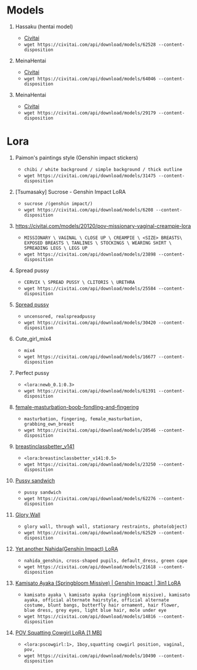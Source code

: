 # Models
1. Hassaku (hentai model)
    * [Civitai](https://civitai.com/models/2583/hassaku-hentai-model)
    * `wget https://civitai.com/api/download/models/62528 --content-disposition`

2. MeinaHentai
    * [Civitai](https://civitai.com/models/12606/meinahentai)
    * `wget https://civitai.com/api/download/models/64046 --content-disposition`

3. MeinaHentai
    * [Civitai](https://civitai.com/models/24383/grapefruit-hentai-model)
    * `wget https://civitai.com/api/download/models/29179 --content-disposition`

# Lora

1. Paimon's paintings style (Genshin impact stickers)
    * `chibi / white background / simple background / thick outline`
    * `wget https://civitai.com/api/download/models/31475 --content-disposition`

2. [Tsumasaky] Sucrose - Genshin Impact LoRA
    * `sucrose /(genshin impact/)`
    * `wget https://civitai.com/api/download/models/6208 --content-disposition`

3. https://civitai.com/models/20120/pov-missionary-vaginal-creampie-lora
    * `MISSIONARY \ VAGINAL \ CLOSE UP \ CREAMPIE \ <SIZE> BREASTS\ EXPOSED BREASTS \ TANLINES \ STOCKINGS \ WEARING SHIRT \ SPREADING LEGS \ LEGS UP`
    * `wget https://civitai.com/api/download/models/23898 --content-disposition`

4. Spread pussy
    * `CERVIX \ SPREAD PUSSY \ CLITORIS \ URETHRA`
    * `wget https://civitai.com/api/download/models/25584 --content-disposition`
   
5. [Spread pussy](https://civitai.com/models/19669/real-spread-pussyexperimental)
    * `uncensored, realspreadpussy`
    * `wget https://civitai.com/api/download/models/30420 --content-disposition`

6. Cute_girl_mix4
    * `mix4`
    * `wget https://civitai.com/api/download/models/16677 --content-disposition`

7. Perfect pussy
    * `<lora:newb_0.1:0.3>`
    * `wget https://civitai.com/api/download/models/61391 --content-disposition`

8. [female-masturbation-boob-fondling-and-fingering](https://civitai.com/models/17379/female-masturbation-boob-fondling-and-fingering)
    * `masturbation, fingering, female_masturbation, grabbing_own_breast`
    * `wget https://civitai.com/api/download/models/20546 --content-disposition`

9. [breastinclassbetter_v141](https://civitai.com/models/9025/breastinclass-better-bodies)
    * `<lora:breastinclassbetter_v141:0.5>`
    * `wget https://civitai.com/api/download/models/23250 --content-disposition`
  
10. [Pussy sandwich](https://civitai.com/models/57836/pussy-sandwich)
    * `pussy sandwich`
    * `wget https://civitai.com/api/download/models/62276 --content-disposition`

11. [Glory Wall](https://civitai.com/models/58083/glory-wall)
    * `glory wall, through wall, stationary restraints, photo(object)`
    * `wget https://civitai.com/api/download/models/62529 --content-disposition`

11. [Yet another Nahida(Genshin Impact) LoRA](https://civitai.com/models/16923/yet-another-nahidagenshin-impact-lora)
    * `nahida_genshin, cross-shaped pupils, default_dress, green cape`
    * `wget https://civitai.com/api/download/models/21618 --content-disposition`

11. [Kamisato Ayaka (Springbloom Missive) | Genshin Impact | 3in1 LoRA](https://civitai.com/models/12566/kamisato-ayaka-springbloom-missive-or-genshin-impact-or-3in1-lora)
    * `kamisato ayaka \ kamisato ayaka (springbloom missive), kamisato ayaka, official alternate hairstyle, official alternate costume, blunt bangs, butterfly hair ornament, hair flower, blue dress, grey eyes, light blue hair, mole under eye`
    * `wget https://civitai.com/api/download/models/14816 --content-disposition`


12. [POV Squatting Cowgirl LoRA [1 MB]](https://civitai.com/models/8877/pov-squatting-cowgirl-lora-1-mb)
    * `<lora:pscowgirl:1>, 1boy,squatting cowgirl position, vaginal, pov,`
    * `wget https://civitai.com/api/download/models/10490 --content-disposition`
